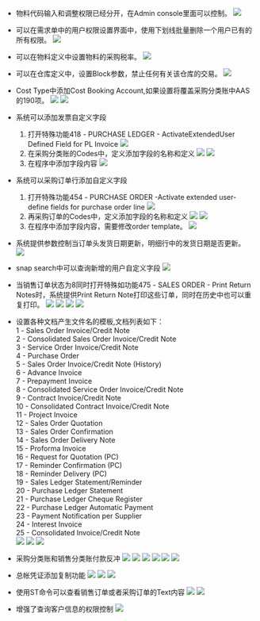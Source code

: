 
* 物料代码输入和调整权限已经分开，在Admin console里面可以控制。
![](financial_enter_and_adjust_stock_seprate_3.0.jpg)

* 可以在需求单中的用户权限设置界面中，使用下划线批量删除一个用户已有的所有权限。
![](financial_del_all_rights_in_requisition_about_one_user_3.0.jpg)

* 可以在物料定义中设置物料的采购税率。
![](financial_purchase_vat_in_stock_level_3.0.jpg)

* 可以在仓库定义中，设置Block参数，禁止任何有关该仓库的交易。
![](financial_block_warehouse_3.0.jpg)

* Cost Type中添加Cost Booking Account,如果设置将覆盖采购分类账中AAS的190项。
![](financial_cost_type_account_specified_3.0.jpg)
![](financial_cost_type_account_specified_override_in_pl_3.0.jpg)

* 系统可以添加发票自定义字段
  1. 打开特殊功能418 - PURCHASE LEDGER - ActivateExtendedUser Defined Field for PL Invoice
  ![](financial_add_field_in_pl_invoice_sf418_3.0.jpg)
  2. 在采购分类账的Codes中，定义添加字段的名称和定义
  ![](financial_add_field_in_pl_invoice_define_sf418_3.0.jpg)
  ![](financial_add_field_in_pl_invoice_define_detail_sf418_3.0.jpg)
  3. 在程序中添加字段内容
  ![](financial_add_field_in_pl_invoice_func_sf418_3.0.jpg)

* 系统可以采购订单行添加自定义字段
  1. 打开特殊功能454 - PURCHASE ORDER -Activate extended user-define fields for purchase order line
  ![](financial_add_field_in_po_line_sf454_3.0.jpg)
  2. 再采购订单的Codes中，定义添加字段的名称和定义
  ![](financial_add_field_in_po_line_define_sf454_3.0.jpg)
  ![](financial_add_field_in_po_line_define_detail_sf454_3.0.jpg)
  3. 在程序中添加字段内容，需要修改order template。
  ![](financial_add_field_in_po_line_func_sf454_3.0.jpg)

* 系统提供参数控制当订单头发货日期更新，明细行中的发货日期是否更新。
  ![](financial_update_delivery_date_3.0.jpg)

* snap search中可以查询新增的用户自定义字段
  ![](financial_snap_search_user_define_field_3.0.jpg)

* 当销售订单状态为8同时打开特殊如功能475 -  SALES ORDER - Print Return Notes时，系统提供Print Return Note打印这些订单，同时在历史中也可以重复打印。
  ![](financial_print_return_notes_3.0.jpg)
  ![](financial_print_return_notes_func_3.0.jpg)
  ![](financial_print_return_notes_func_detail_3.0.jpg)
  ![](financial_print_return_notes_func_history_3.0.jpg)

* 设置各种文档产生文件名的模板,文档列表如下：<br/>
1 - Sales Order Invoice/Credit Note<br/>
2 - Consolidated Sales Order Invoice/Credit Note<br/>
3 - Service Order Invoice/Credit Note<br/>
4 - Purchase Order<br/>
5 - Sales Order Invoice/Credit Note (History)<br/>
6 - Advance Invoice<br/>
7 - Prepayment Invoice<br/>
8 - Consolidated Service Order Invoice/Credit Note<br/>
9 - Contract Invoice/Credit Note<br/>
10 - Consolidated Contract Invoice/Credit Note<br/>
11 - Project Invoice<br/>
12 - Sales Order Quotation<br/>
13 - Sales Order Confirmation<br/>
14 - Sales Order Delivery Note<br/>
15 - Proforma Invoice<br/>
16 - Request for Quotation (PC)<br/>
17 - Reminder Confirmation (PC)<br/>
18 - Reminder Delivery (PC)<br/>
19 - Sales Ledger Statement/Reminder<br/>
20 - Purchase Ledger Statement<br/>
21 - Purchase Ledger Cheque Register<br/>
22 - Purchase Ledger Automatic Payment <br/>
23 - Payment Notification per Supplier<br/>
24 - Interest Invoice<br/>
25 - Consolidated Invoice/Credit Note<br/>
  ![](financial_print_filename_template_func_3.2.jpg)
  ![](financial_print_filename_template_func_detail_3.2.jpg)
  ![](financial_print_filename_template_result_3.2.jpg)

* 采购分类账和销售分类账付款反冲
  ![](financial_sl_pl_paid_reserve_sf487_sf488_3.0.jpg)
  ![](financial_sl_pl_paid_reserve_func_3.0.jpg)
  ![](financial_sl_pl_paid_reserve_func1_3.0.jpg)
  ![](financial_sl_pl_paid_reserve_func_step1_3.0.jpg)
  ![](financial_sl_pl_paid_reserve_func_step2_3.0.jpg)
  ![](financial_sl_pl_paid_reserve_func_step3_3.0.jpg)

* 总帐凭证添加复制功能
  ![](financial_gl_copy_transaction_3.1.jpg)
  ![](financial_gl_copy_transaction_select_source_3.1.jpg)
  ![](financial_gl_copy_transaction_result_3.1.jpg)

* 使用ST命令可以查看销售订单或者采购订单的Text内容
  ![](financial_sales_order_text_more_func_3.1.jpg)
  ![](financial_purchase_order_text_more_func_3.1.jpg)

* 增强了查询客户信息的权限控制
  ![](financial_customer_enquire_limit_3.2.jpg)
